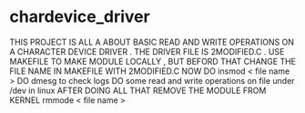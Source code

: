 # chardevice_driver
THIS PROJECT IS ALL A ABOUT BASIC READ AND WRITE OPERATIONS ON A CHARACTER DEVICE DRIVER . 
THE DRIVER FILE IS 2MODIFIED.C . 
USE MAKEFILE TO MAKE MODULE LOCALLY , BUT BEFORD THAT CHANGE THE FILE NAME IN MAKEFILE WITH 2MODIFIED.C 
NOW DO insmod < file name >
DO dmesg to check logs 
DO some read and write operations on file under /dev in linux 
AFTER DOING ALL THAT REMOVE THE MODULE FROM KERNEL  rmmode < file name >
